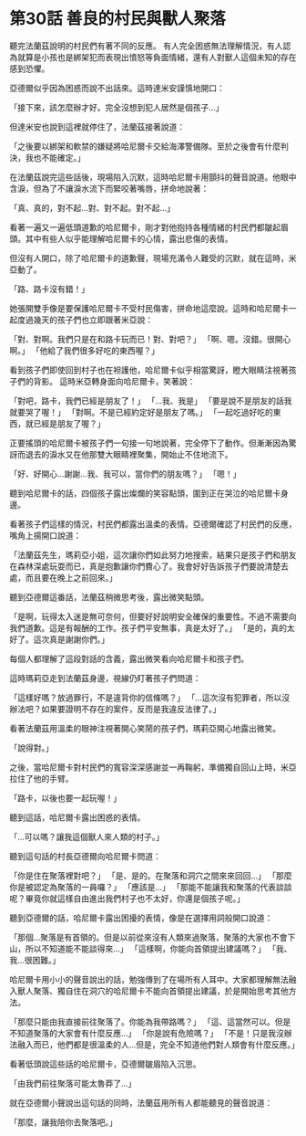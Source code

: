 # 第30話 善良的村民與獸人聚落

聽完法蘭茲說明的村民們有著不同的反應。
有人完全困惑無法理解情況，有人認為就算是小孩也是綁架犯而表現出憤怒等負面情緒，還有人對獸人這個未知的存在感到恐懼。

亞德爾似乎因為困惑而說不出話來。這時達米安謹慎地開口：

「接下來，該怎麼辦才好。完全沒想到犯人居然是個孩子...」

但達米安也說到這裡就停住了，法蘭茲接著說道：

「之後要以綁架和軟禁的嫌疑將哈尼爾卡交給海澤警備隊。至於之後會有什麼判決，我也不能確定。」

在法蘭茲說完這些話後，現場陷入沉默，這時哈尼爾卡用顫抖的聲音說道。他眼中含淚，但為了不讓淚水流下而緊咬著嘴唇，拼命地說著：

「真、真的，對不起...對、對不起。對不起...」

看著一遍又一遍低頭道歉的哈尼爾卡，剛才對他抱持各種情緒的村民們都皺起眉頭。其中有些人似乎能理解哈尼爾卡的心情，露出悲傷的表情。

但沒有人開口，除了哈尼爾卡的道歉聲，現場充滿令人難受的沉默，就在這時，米亞動了。

「路、路卡沒有錯！」

她張開雙手像是要保護哈尼爾卡不受村民傷害，拼命地這麼說。這時和哈尼爾卡一起度過幾天的孩子們也立即跟著米亞說：

「對、對啊。我們只是在和路卡玩而已！對、對吧？」
「啊、嗯。沒錯。很開心啊。」
「他給了我們很多好吃的東西喔？」

看到孩子們即使回到村子也在袒護他，哈尼爾卡似乎相當驚訝，瞪大眼睛注視著孩子們的背影。
這時米亞轉身面向哈尼爾卡，笑著說：

「對吧，路卡，我們已經是朋友了！」
「...我、我是」
「要是說不是朋友的話我就要哭了喔！」
「對啊。不是已經約定好是朋友了嗎。」
「一起吃過好吃的東西，就已經是朋友了喔？」

正要搖頭的哈尼爾卡被孩子們一句接一句地說著，完全停下了動作。但漸漸因為驚訝而退去的淚水又在他那雙大眼睛裡聚集，開始止不住地流下。

「好、好開心...謝謝...我、我可以，當你們的朋友嗎？」
「嗯！」

聽到哈尼爾卡的話，四個孩子露出燦爛的笑容點頭，圍到正在哭泣的哈尼爾卡身邊。

看著孩子們這樣的情況，村民們都露出溫柔的表情。亞德爾確認了村民們的反應，嘴角上揚開口說道：

「法蘭茲先生，瑪莉亞小姐，這次讓你們如此努力地搜索，結果只是孩子們和朋友在森林深處玩耍而已，真是抱歉讓你們費心了。我會好好告訴孩子們要說清楚去處，而且要在晚上之前回來。」

聽到亞德爾這番話，法蘭茲稍微思考後，露出微笑點頭。

「是啊，玩得太入迷是無可奈何，但要好好說明安全確保的重要性。不過不需要向我們道歉。這是有報酬的工作。孩子們平安無事，真是太好了。」
「是的，真的太好了。這次真是謝謝你們。」

每個人都理解了這段對話的含義，露出微笑看向哈尼爾卡和孩子們。

這時瑪莉亞走到法蘭茲身邊，視線仍盯著孩子們問道：

「這樣好嗎？放過罪行，不是違背你的信條嗎？」
「...這次沒有犯罪者，所以沒辦法吧？如果要證明不存在的案件，反而是我違反法律了。」

看著法蘭茲用溫柔的眼神注視著開心笑鬧的孩子們，瑪莉亞開心地露出微笑。

「說得對。」

之後，當哈尼爾卡對村民們的寬容深深感謝並一再鞠躬，準備獨自回山上時，米亞拉住了他的手臂。

「路卡，以後也要一起玩喔！」

聽到這話，哈尼爾卡露出困惑的表情。

「...可以嗎？讓我這個獸人來人類的村子。」

聽到這句話的村長亞德爾向哈尼爾卡問道：

「你是住在聚落裡對吧？」
「是、是的。在聚落和洞穴之間來來回回...」
「那麼你是被認定為聚落的一員囉？」
「應該是...」
「那能不能讓我和聚落的代表談談呢？畢竟你就這樣自由進出我們村子也不太好，你還是個孩子呢。」

聽到亞德爾的話，哈尼爾卡露出困擾的表情，像是在選擇用詞般開口說道：

「那個...聚落是有首領的。但是以前從來沒有人類來過聚落，聚落的大家也不會下山，所以不知道能不能談得來...」
「這樣啊，你能向首領提出建議嗎？」
「我、我...很困難。」

哈尼爾卡用小小的聲音說出的話，勉強傳到了在場所有人耳中。大家都理解無法融入獸人聚落、獨自住在洞穴的哈尼爾卡不能向首領提出建議，於是開始思考其他方法。

「那麼只能由我直接前往聚落了。你能為我帶路嗎？」
「這、這當然可以。但是不知道聚落的大家會有什麼反應...」
「你是說有危險嗎？」
「不是！只是我沒辦法融入而已，他們都是很溫柔的人...但是，完全不知道他們對人類會有什麼反應。」

看著低頭說這些話的哈尼爾卡，亞德爾皺眉陷入沉思。

「由我們前往聚落可能太魯莽了...」

就在亞德爾小聲說出這句話的同時，法蘭茲用所有人都能聽見的聲音說道：

「那麼，讓我陪你去聚落吧。」
